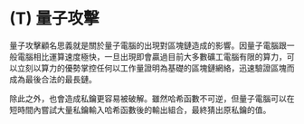 # \(T\) 量子攻擊

 量子攻擊顧名思義就是關於量子電腦的出現對區塊鏈造成的影響。因量子電腦跟一般電腦相比運算速度極快，一旦出現即會贏過目前大多數礦工電腦有限的算力，可以立刻以算力的優勢掌控任何以工作量證明為基礎的區塊鏈網絡，迅速驗證區塊而成為最後合法的最長鏈。

除此之外，也會造成私鑰更容易被破解。雖然哈希函數不可逆，但量子電腦可以在短時間內嘗試大量私鑰輸入哈希函數後的輸出組合，最終猜出原私鑰的值。

